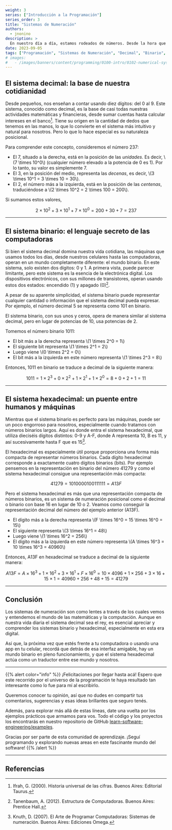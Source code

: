 ```yaml
---
weight: 3
series: ["Introducción a la Programación"]
series_order: 3
title: "Sistemas de Numeración"
authors:
  - jnonino
description: >
  En nuestro día a día, estamos rodeados de números. Desde la hora que marca el reloj cuando suena la alarma por la mañana, hasta el precio del café que compramos en la esquina. Pero, ¿alguna vez te detuviste a pensar en la naturaleza de esos números? En este artículo, nos sumergiremos en el fascinante mundo de los sistemas de numeración y aprenderemos cómo, dependiendo del contexto, un número puede tener múltiples representaciones.
date: 2023-09-05
tags: ["Programación", "Sistemas de Numeración", "Decimal", "Binario", "Hexadecimal"]
# images:
#   - /images/banners/content/programming/0100-intro/0102-numerical-systemspng
---
```


## El sistema decimal: la base de nuestra cotidianidad

Desde pequeños, nos enseñan a contar usando diez dígitos: del 0 al 9. Este sistema, conocido como decimal, es la base de casi todas nuestras actividades matemáticas y financieras, desde sumar cuentas hasta calcular intereses en el banco[^1]. Tiene su origen en la cantidad de dedos que tenemos en las manos, lo que lo convierte en el sistema más intuitivo y natural para nosotros. Pero lo que lo hace especial es su naturaleza posicional.

Para comprender este concepto, consideremos el número 237:

- El 7, situado a la derecha, está en la posición de las *unidades*. Es decir, \\(7 \times 10^0\\) (cualquier número elevado a la potencia de 0 es 1). Por lo tanto, su valor es simplemente 7.
- El 3, en la posición del medio, representa las *decenas*, es decir, \\(3 \times 10^1 = 3 \times 10 = 30\\).
- El 2, el número más a la izquierda, está en la posición de las *centenas*, traduciéndose a \\(2 \times 10^2 = 2 \times 100 = 200\\).

Si sumamos estos valores,

```math
2 \times 10^2 + 3 \times 10^1 + 7 \times 10^0 = 200 + 30 + 7 = 237
```

---

## El sistema binario: el lenguaje secreto de las computadoras

Si bien el sistema decimal domina nuestra vida cotidiana, las máquinas que usamos todos los días, desde nuestros celulares hasta las computadoras, operan en un mundo completamente diferente: el mundo binario. En este sistema, solo existen dos dígitos: 0 y 1. A primera vista, puede parecer limitante, pero este sistema es la esencia de la electrónica digital. Los dispositivos electrónicos, con sus millones de transistores, operan usando estos dos estados: encendido (1) y apagado (0)[^2].

A pesar de su aparente simplicidad, el sistema binario puede representar cualquier cantidad o información que el sistema decimal pueda expresar. Por ejemplo, el número decimal 5 se representa como 101 en binario.

El sistema binario, con sus unos y ceros, opera de manera similar al sistema decimal, pero en lugar de potencias de 10, usa potencias de 2.

Tomemos el número binario 1011:

- El bit más a la derecha representa \\(1 \times 2^0 = 1\\)
- El siguiente bit representa \\(1 \times 2^1 = 2\\)
- Luego viene \\(0 \times 2^2 = 0\\)
- El bit más a la izquierda en este número representa \\(1 \times 2^3 = 8\\)

Entonces, 1011 en binario se traduce a decimal de la siguiente manera:

```math
1011 = 1 \times 2^3 + 0 \times 2^2 + 1 \times 2^1 + 1 \times 2^0 = 8 + 0 + 2 + 1 = 11
```

---

## El sistema hexadecimal: un puente entre humanos y máquinas

Mientras que el sistema binario es perfecto para las máquinas, puede ser un poco engorroso para nosotros, especialmente cuando tratamos con números binarios largos. Aquí es donde entra el sistema hexadecimal, que utiliza dieciséis dígitos distintos: 0-9 y A-F, donde A representa 10, B es 11, y así sucesivamente hasta F que es 15[^3].

El hexadecimal es especialmente útil porque proporciona una forma más compacta de representar números binarios. Cada dígito hexadecimal corresponde a exactamente cuatro dígitos binarios (bits). Por ejemplo pensemos en la representación en binario del número 41279 y como el sistema hexadecimal consigue una representación más compacta:

```math
41279 = 1010 0001 0011 1111 = A13F
```

Pero el sistema hexadecimal es más que una representación compacta de números binarios, es un sistema de numeración posicional como el decimal o binario con base 16 en lugar de 10 o 2. Veamos como conseguir la representación decimal del número del ejemplo anterior (A13F).

- El dígito más a la derecha representa \\(F \times 16^0 = 15 \times 16^0 = 15\\)
- El siguiente representa \\(3 \times 16^1 = 48\\)
- Luego viene \\(1 \times 16^2 = 256\\)
- El dígito más a la izquierda en este número representa \\(A \times 16^3 = 10 \times 16^3 = 40960\\)

Entonces, A13F en hexadecimal se traduce a decimal de la siguiente manera:

```math
A13F = A \times 16^3 + 1 \times 16^2 + 3 \times 16^1 + F \times 16^0 = 10 \times 4096 + 1 \times 256 + 3 \times 16 + 15 \times 1 = 40960 + 256 + 48 + 15 = 41279
```

---

## Conclusión

Los sistemas de numeración son como lentes a través de los cuales vemos y entendemos el mundo de las matemáticas y la computación. Aunque en nuestra vida diaria el sistema decimal sea el rey, es esencial apreciar y comprender los sistemas binario y hexadecimal, especialmente en esta era digital.

Así que, la próxima vez que estés frente a tu computadora o usando una app en tu celular, recordá que detrás de esa interfaz amigable, hay un mundo binario en pleno funcionamiento, y que el sistema hexadecimal actúa como un traductor entre ese mundo y nosotros.

---

{{% alert color="info" %}}
¡Felicitaciones por llegar hasta acá! Espero que este recorrido por el universo de la programación te haya resultado tan interesante como lo fue para mí al escribirlo.

Queremos conocer tu opinión, así que no dudes en compartir tus comentarios, sugerencias y esas ideas brillantes que seguro tenés.

Además, para explorar más allá de estas líneas, date una vuelta por los ejemplos prácticos que armamos para vos. Todo el código y los proyectos los encontrarás en nuestro repositorio de GitHub [learn-software-engineering/examples](https://github.com/learn-software-engineering/examples).

Gracias por ser parte de esta comunidad de aprendizaje. ¡Seguí programando y explorando nuevas areas en este fascinante mundo del software!
{{% /alert %}}

---

## Referencias

[^1]: Ifrah, G. (2000). Historia universal de las cifras. Buenos Aires: Editorial Taurus.
[^2]: Tanenbaum, A. (2012). Estructura de Computadoras. Buenos Aires: Prentice Hall.
[^3]: Knuth, D. (2007). El Arte de Programar Computadoras: Sistemas de numeración. Buenos Aires: Ediciones Omega.
